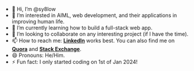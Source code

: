 - 👋 Hi, I’m @sy8low
- 👀 I’m interested in AIML, web development, and their applications in improving human life.
- 🌱 I’m currently learning how to build a full-stack web app.
- 💞️ I’m looking to collaborate on any interesting project (if I have the time).
- 📫 How to reach me: **[LinkedIn](https://www.linkedin.com/in/sze-yoong-low-b52438210/?lipi=urn%3Ali%3Apage%3Ad_flagship3_feed%3B4FcSAjyjSd%2BVL822MNQEsw%3D%3D)** works best. You can also find me on **[Quora](https://www.quora.com/profile/Sze-Yoong-Low)** and **[Stack Exchange](https://stackoverflow.com/users/23177658/sze-yoong-low)**.
- 😄 Pronouns: He/Him.
- ⚡ Fun fact: I only started coding on 1st of Jan 2024!

<!---
sy8low/sy8low is a ✨ special ✨ repository because its `README.md` (this file) appears on your GitHub profile.
You can click the Preview link to take a look at your changes.
--->
